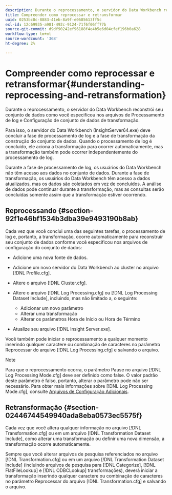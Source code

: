 ```yaml
---
description: Durante o reprocessamento, o servidor do Data Workbench reconstrói seu conjunto de dados como você especificou nos arquivos de Processamento de log e Configuração de conjunto de dados de transformação.
title: Compreender como reprocessar e retransformar
uuid: 0253bc8c-8883-41eb-8a9f-e0685613ff5c
exl-id: 12c69935-a981-492c-9124-71f6f06ff77b
source-git-commit: d9df90242ef96188f4e4b5e6d04cfef196b0a628
workflow-type: tm+mt
source-wordcount: '368'
ht-degree: 2%

---
```


# Compreender como reprocessar e retransformar{#understanding-reprocessing-and-retransformation}

Durante o reprocessamento, o servidor do Data Workbench reconstrói seu conjunto de dados como você especificou nos arquivos de Processamento de log e Configuração de conjunto de dados de transformação.

Para isso, o servidor do Data Workbench (InsightServer64.exe) deve concluir a fase de processamento de log e a fase de transformação da construção do conjunto de dados. Quando o processamento de log é concluído, ele aciona a transformação para ocorrer automaticamente, mas a transformação também pode ocorrer independentemente do processamento de log.

Durante a fase de processamento de log, os usuários do Data Workbench não têm acesso aos dados no conjunto de dados. Durante a fase de transformação, os usuários do Data Workbench têm acesso a dados atualizados, mas os dados são coletados em vez de concluídos. A análise de dados pode continuar durante a transformação, mas as consultas serão concluídas somente assim que a transformação estiver ocorrendo.

## Reprocessando {#section-92f1e46bf1534b3dba39e9493190b8ab}

Cada vez que você conclui uma das seguintes tarefas, o processamento de log e, portanto, a transformação, ocorre automaticamente para reconstruir seu conjunto de dados conforme você especificou nos arquivos de configuração do conjunto de dados:

* Adicione uma nova fonte de dados.
* Adicione um novo servidor do Data Workbench ao cluster no arquivo [!DNL Profile.cfg].
* Altere o arquivo [!DNL Cluster.cfg].
* Altere o arquivo [!DNL Log Processing.cfg] ou [!DNL Log Processing Dataset Include], incluindo, mas não limitado a, o seguinte:

   * Adicionar um novo parâmetro
   * Alterar uma transformação
   * Alterar os parâmetros Hora de Início ou Hora de Término

* Atualize seu arquivo [!DNL Insight Server.exe].

Você também pode iniciar o reprocessamento a qualquer momento inserindo qualquer caractere ou combinação de caracteres no parâmetro Reprocessar do arquivo [!DNL Log Processing.cfg] e salvando o arquivo.

>[!NOTE]
>
>Para que o reprocessamento ocorra, o parâmetro Pause no arquivo [!DNL Log Processing Mode.cfg] deve ser definido como false. O valor padrão deste parâmetro é falso, portanto, alterar o parâmetro pode não ser necessário. Para obter mais informações sobre [!DNL Log Processing Mode.cfg], consulte [Arquivos de Configuração Adicionais](/help/home/c-dataset-const-proc/c-add-config-files/c-add-config-files.md).

## Retransformação {#section-02446744549940ada8eba0573ec5575f}

Cada vez que você altera qualquer informação no arquivo [!DNL Transformation.cfg] ou em um arquivo [!DNL Transformation Dataset Include], como alterar uma transformação ou definir uma nova dimensão, a transformação ocorre automaticamente.

Sempre que você alterar arquivos de pesquisa referenciados no arquivo [!DNL Transformation.cfg] ou em um arquivo [!DNL Transformation Dataset Include] (incluindo arquivos de pesquisa para [!DNL Categorize], [!DNL FlatFileLookup] e [!DNL ODBCLookup] transformações), deverá iniciar a transformação inserindo qualquer caractere ou combinação de caracteres no parâmetro Reprocessar do arquivo [!DNL Transformation.cfg] e salvando o arquivo.
